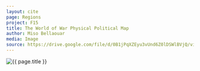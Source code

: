 ```yaml
---
layout: cite
page: Regions
project: F15
title: The World of War Physical Political Map
author: Miso Bellaouar
media: Image
source: https://drive.google.com/file/d/0B1jPqXZEyu3vUnd6Z0lDSWlBVjQ/view?usp=sharing
---
```

![{{ page.title }}](/projects/F15/regions/warmapphysicalpolitical.png)
